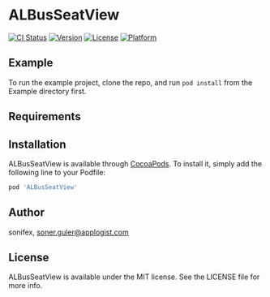 # ALBusSeatView

[![CI Status](https://img.shields.io/travis/sonifex/ALBusSeatView.svg?style=flat)](https://travis-ci.org/sonifex/ALBusSeatView)
[![Version](https://img.shields.io/cocoapods/v/ALBusSeatView.svg?style=flat)](https://cocoapods.org/pods/ALBusSeatView)
[![License](https://img.shields.io/cocoapods/l/ALBusSeatView.svg?style=flat)](https://cocoapods.org/pods/ALBusSeatView)
[![Platform](https://img.shields.io/cocoapods/p/ALBusSeatView.svg?style=flat)](https://cocoapods.org/pods/ALBusSeatView)

## Example

To run the example project, clone the repo, and run `pod install` from the Example directory first.

## Requirements

## Installation

ALBusSeatView is available through [CocoaPods](https://cocoapods.org). To install
it, simply add the following line to your Podfile:

```ruby
pod 'ALBusSeatView'
```

## Author

sonifex, soner.guler@applogist.com

## License

ALBusSeatView is available under the MIT license. See the LICENSE file for more info.
